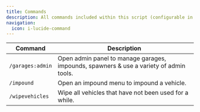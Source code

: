 ```yaml
---
title: Commands
description: All commands included within this script (configurable in the config).
navigation:
  icon: i-lucide-command
---
```


| Command          | Description                                                                            |
| ---------------- | -------------------------------------------------------------------------------------- |
| `/garages:admin` | Open admin panel to manage garages, impounds, spawners & use a variety of admin tools. |
| `/impound`       | Open an impound menu to impound a vehicle.                                             |
| `/wipevehicles`  | Wipe all vehicles that have not been used for a while.                                 |
